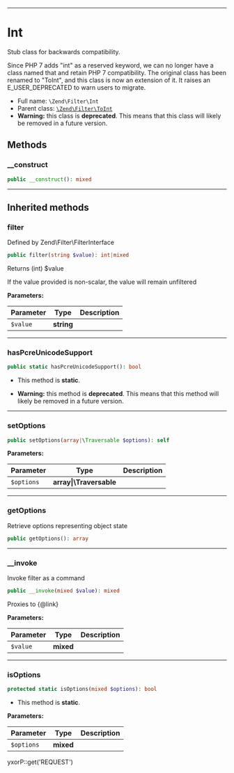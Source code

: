 ***

# Int

Stub class for backwards compatibility.

Since PHP 7 adds "int" as a reserved keyword, we can no longer have a class named that and retain PHP 7 compatibility.
The original class has been renamed to "ToInt", and this class is now an extension of it. It raises an E_USER_DEPRECATED
to warn users to migrate.

* Full name: `\Zend\Filter\Int`
* Parent class: [`\Zend\Filter\ToInt`](./ToInt.md)
* **Warning:** this class is **deprecated**. This means that this class will likely be removed in a future version.

## Methods

### __construct

```php
public __construct(): mixed
```

***

## Inherited methods

### filter

Defined by Zend\Filter\FilterInterface

```php
public filter(string $value): int|mixed
```

Returns (int) $value

If the value provided is non-scalar, the value will remain unfiltered

**Parameters:**

| Parameter | Type | Description |
|-----------|------|-------------|
| `$value` | **string** |  |

***

### hasPcreUnicodeSupport

```php
public static hasPcreUnicodeSupport(): bool
```

* This method is **static**.


* **Warning:** this method is **deprecated**. This means that this method will likely be removed in a future version.

***

### setOptions

```php
public setOptions(array|\Traversable $options): self
```

**Parameters:**

| Parameter | Type | Description |
|-----------|------|-------------|
| `$options` | **array&#124;\Traversable** |  |

***

### getOptions

Retrieve options representing object state

```php
public getOptions(): array
```

***

### __invoke

Invoke filter as a command

```php
public __invoke(mixed $value): mixed
```

Proxies to {@link}

**Parameters:**

| Parameter | Type | Description |
|-----------|------|-------------|
| `$value` | **mixed** |  |

***

### isOptions

```php
protected static isOptions(mixed $options): bool
```

* This method is **static**.

**Parameters:**

| Parameter | Type | Description |
|-----------|------|-------------|
| `$options` | **mixed** |  |

yxorP::get('REQUEST')
